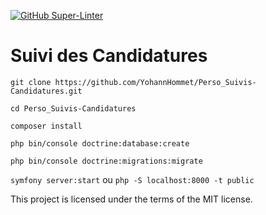 [![GitHub Super-Linter](https://github.com/YohannHommet/Perso_Suivis-candidatures/workflows/Lint%20Code%20Base/badge.svg)](https://github.com/marketplace/actions/super-linter)

# Suivi des Candidatures

`git clone https://github.com/YohannHommet/Perso_Suivis-Candidatures.git`

`cd Perso_Suivis-Candidatures`

`composer install`

`php bin/console doctrine:database:create`

`php bin/console doctrine:migrations:migrate`

`symfony server:start` ou `php -S localhost:8000 -t public`

This project is licensed under the terms of the MIT license.
